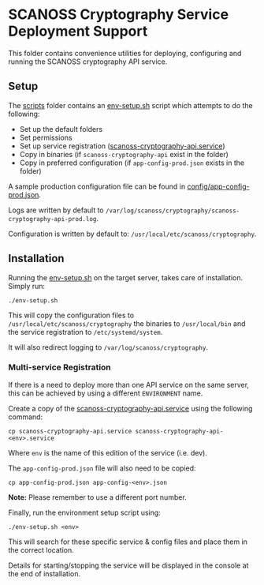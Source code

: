 # SCANOSS Cryptography Service Deployment Support
This folder contains convenience utilities for deploying, configuring and running the SCANOSS cryptography API service.

## Setup
The [scripts](.) folder contains an [env-setup.sh](env-setup.sh) script which attempts to do the following:
* Set up the default folders
* Set permissions
* Set up service registration ([scanoss-cryptography-api.service](scanoss-cryptography-api.service))
* Copy in binaries (if `scanoss-cryptography-api` exist in the folder)
* Copy in preferred configuration (if `app-config-prod.json` exists in the folder)

A sample production configuration file can be found in [config/app-config-prod.json](../config/app-config-prod.json).

Logs are written by default to `/var/log/scanoss/cryptography/scanoss-cryptography-api-prod.log`.

Configuration is written by default to: `/usr/local/etc/scanoss/cryptography`.

## Installation
Running the [env-setup.sh](env-setup.sh) on the target server, takes care of installation. Simply run:
```shell
./env-setup.sh
```

This will copy the configuration files to `/usr/local/etc/scanoss/cryptography` the binaries to `/usr/local/bin` and the service registration to `/etc/systemd/system`. 

It will also redirect logging to `/var/log/scanoss/cryptography`.

### Multi-service Registration
If there is a need to deploy more than one API service on the same server, this can be achieved by using a different `ENVIRONMENT` name.

Create a copy of the [scanoss-cryptography-api.service](scanoss-cryptography-api.service) using the following command:
```shell
cp scanoss-cryptography-api.service scanoss-cryptography-api-<env>.service
```

Where `env` is the name of this edition of the service (i.e. dev).

The `app-config-prod.json` file will also need to be copied:
```shell
cp app-config-prod.json app-config-<env>.json
```
**Note:** Please remember to use a different port number.

Finally, run the environment setup script using:
```shell
./env-setup.sh <env>
```

This will search for these specific service & config files and place them in the correct location.

Details for starting/stopping the service will be displayed in the console at the end of installation.